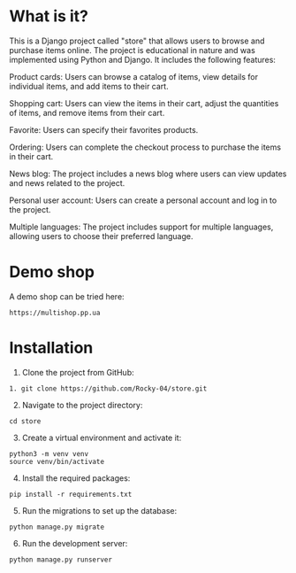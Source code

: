 # What is it?

This is a Django project called "store" that allows users to browse and purchase items online. The
project is educational in nature and was implemented using Python and Django. It includes the
following features:

Product cards: Users can browse a catalog of items, view details for individual items, and add items
to their cart.

Shopping cart: Users can view the items in their cart, adjust the quantities of items, and remove
items from their cart.

Favorite: Users can specify their favorites products.

Ordering: Users can complete the checkout process to purchase the items in their cart.

News blog: The project includes a news blog where users can view updates and news related to the
project.

Personal user account: Users can create a personal account and log in to the project.

Multiple languages: The project includes support for multiple languages, allowing users to choose
their preferred language.

# Demo shop

 A demo shop can be tried here:
```
https://multishop.pp.ua
```
# Installation

1. Clone the project from GitHub:

```
1. git clone https://github.com/Rocky-04/store.git
```

2. Navigate to the project directory:

```
cd store
```

3. Create a virtual environment and activate it:

```
python3 -m venv venv
source venv/bin/activate
```

4. Install the required packages:

```
pip install -r requirements.txt
```

5. Run the migrations to set up the database:

```
python manage.py migrate
```

6. Run the development server:

```
python manage.py runserver
```

